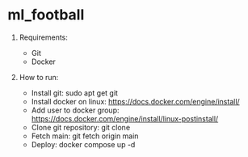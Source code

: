 # ml_football

1. Requirements:
    - Git
    - Docker

2. How to run:
    - Install git: sudo apt get git
    - Install docker on linux: https://docs.docker.com/engine/install/
    - Add user to docker group: https://docs.docker.com/engine/install/linux-postinstall/
    - Clone git repository: git clone <url>
    - Fetch main: git fetch origin main
    - Deploy: docker compose up -d
